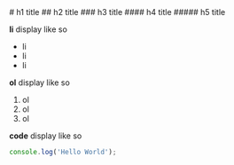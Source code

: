 <link rel="stylesheet" href="../css/base.css">
# h1 title
## h2 title
### h3 title
#### h4 title
##### h5 title

**li** display like so 

* li
* li
* li

**ol** display like so

1. ol
2. ol
3. ol


**code** display like so
```js
console.log('Hello World');
```


